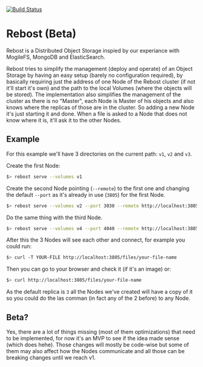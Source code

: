 [![Build Status](https://travis-ci.org/xescugc/rebost.svg?branch=master)](https://travis-ci.org/xescugc/rebost)

# Rebost (Beta)

Rebost is a Distributed Object Storage inspied by our experiance with MogileFS, MongoDB and ElasticSearch.

Rebost tries to simplify the management (deploy and operate) of an Object Storage by having an easy setup (barely no configuration required), by basically requiring just the address of one Node of the Rebost cluster (if not it'll start it's own)  and the path to the local Volumes (where the objects will be stored).
The implementation also simplifies the management of the cluster as there is no "Master", each Node is Master of his objects and also knows where the replicas of those are in the cluster. So adding a new Node it's just starting it and done. When a file is asked to a Node that does not know where it is, it'll ask it to the other Nodes.

## Example

For this example we'll have 3 directories on the current path: `v1`, `v2` and `v3`.

Create the first Node:

```bash
$> rebost serve --volumes v1
```

Create the second Node pointing (`--remote`) to the first one and changing the default `--port` as it's already in use (`3805`) for the first Node.

```bash
$> rebost serve --volumes v2 --port 3030 --remote http://localhost:3805
```

Do the same thing with the third Node.

```bash
$> rebost serve --volumes v4 --port 4040 --remote http://localhost:3805
```

After this the 3 Nodes will see each other and connect, for example you could run:

```bash
$> curl -T YOUR-FILE http://localhost:3805/files/your-file-name
```

Then you can go to your browser and check it (if it's an image) or:

```bash
$> curl http://localhost:3805/files/your-file-name
```

As the default replica is `3` all the Nodes we've created will have a copy of it so you could do the las comman (in fact any of the 2 before) to any Node.

## Beta?

Yes, there are a lot of things missing (most of them optimizations) that need to be implemented, for now it's an MVP to see if the idea made sense (which does hehe). Those changes will mostly be code-wise but some of them may also affect how the Nodes communicate and all those can be breaking changes until we reach v1.
